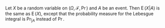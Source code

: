 Let $X$ be a random variable on $(\Omega, \mathcal{F}, \Pr)$ and $A$ be an event.
Then $\operatorname{E}(X|A)$ is the same as $\operatorname{E}(X)$,
except that the probability measure for the Lebesgue integral
is $\Pr_{|A}$ instead of $\Pr$.
